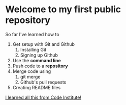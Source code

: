 # Welcome to my first public repository 

So far I've learned how to
1. Get setup with Git and Github
   1. Installing Git
   2. Signing up Github
2. Use the **command line**
3. Push code to a **repository**
4. Merge code using
   1. git merge
   2. Github's pull requests
5. Creating README files

[I learned all this from Code Institute!](http://codeinstitute.net)